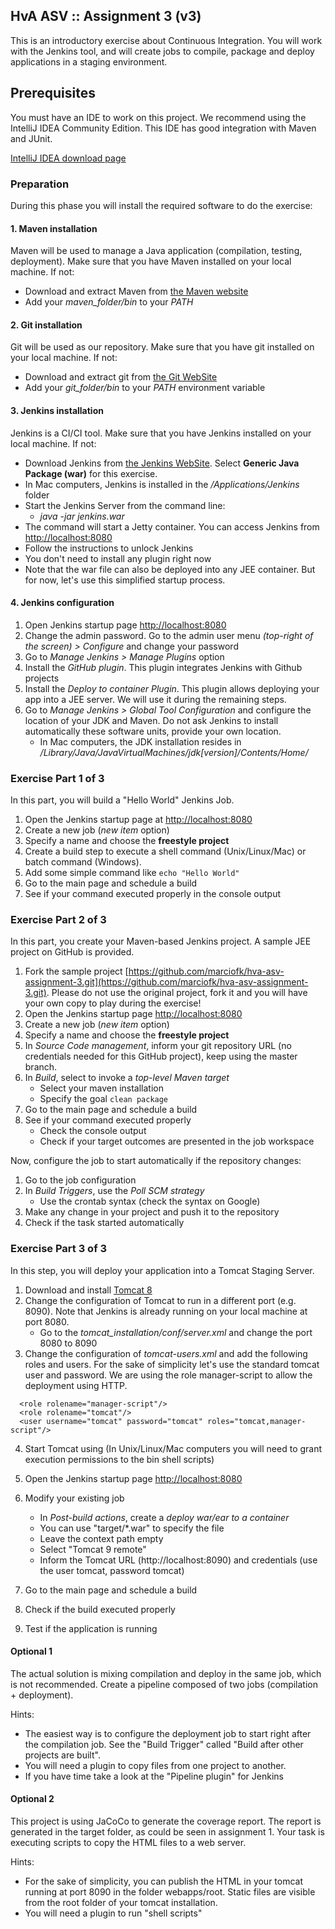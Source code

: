 ##  HvA ASV :: Assignment 3 (v3)
This is an introductory exercise about Continuous Integration. You will work with the Jenkins tool, and will create jobs to compile, package and deploy applications in a staging environment.

## Prerequisites
You must have an IDE to work on this project. We recommend using the IntelliJ IDEA Community Edition. This IDE has good integration with Maven and JUnit.

[IntelliJ IDEA download page](https://www.jetbrains.com/idea/download/#section=mac)


### Preparation

During this phase you will install the required software to do the exercise:

#### 1. Maven installation

Maven will be used to manage a Java application (compilation, testing, deployment). Make sure that you have Maven installed on your local machine. If not:

* Download and extract Maven from [the Maven website](https://maven.apache.org/download.cgi)
* Add your *maven_folder/bin* to your *PATH*


#### 2. Git installation

Git will be used as our repository. Make sure that you have git installed on your local machine. If not:

* Download and extract git from [the Git WebSite](https://git-scm.com/downloads)
* Add your *git_folder/bin* to your *PATH* environment variable

#### 3. Jenkins installation

Jenkins is a CI/CI tool. Make sure that you have Jenkins installed on your local machine. If not:

* Download Jenkins from [the Jenkins WebSite](https://jenkins.io/). Select **Generic Java Package (war)** for this exercise.
* In Mac computers, Jenkins is installed in the */Applications/Jenkins* folder
* Start the Jenkins Server from the command line: 
	* *java -jar jenkins.war*
* The command will start a Jetty container. You can access Jenkins from [http://localhost:8080](localhost:8080)
* Follow the instructions to unlock Jenkins
* You don't need to install any plugin right now
* Note that the war file can also be deployed into any JEE container. But for now, let's use this simplified startup process.

#### 4. Jenkins configuration

1. Open Jenkins startup page [http://localhost:8080](http://localhost:8080)
2. Change the admin password. Go to the admin user menu *(top-right of the screen) > Configure* and change your password
2. Go to *Manage Jenkins > Manage Plugins* option
3. Install the *GitHub plugin*. This plugin integrates Jenkins with Github projects
4. Install the *Deploy to container Plugin*. This plugin allows deploying your app into a JEE server. We will use it during the remaining steps.
5. Go to *Manage Jenkins > Global Tool Configuration* and configure the location of your JDK and Maven. Do not ask Jenkins to install automatically these software units, provide your own location.
	* In Mac computers, the JDK installation resides in */Library/Java/JavaVirtualMachines/jdk[version]/Contents/Home/*

	
### Exercise Part 1 of 3

In this part, you will build a "Hello World" Jenkins Job.

1. Open the Jenkins startup page at [http://localhost:8080](http://localhost:8080)
2. Create a new job (*new item* option)
3. Specify a name and choose the **freestyle project**
4. Create a build step to execute a shell command (Unix/Linux/Mac) or batch command (Windows). 
5. Add some simple command like ```echo "Hello World"```
6. Go to the main page and schedule a build
7. See if your command executed properly in the console output

### Exercise Part 2 of 3

In this part, you create your Maven-based Jenkins project. A sample JEE project on GitHub is provided. 

1. Fork the sample project [https://github.com/marciofk/hva-asv-assignment-3.git](https://github.com/marciofk/hva-asv-assignment-3.git). Please do not use the original project, fork it and you will have your own copy to play during the exercise!
2. Open the Jenkins startup page [http://localhost:8080](http://localhost:8080)
3. Create a new job (*new item* option)
4. Specify a name and choose the **freestyle project**
5. In *Source Code management*, inform your git repository URL (no credentials needed for this GitHub project), keep using the master branch.
6. In *Build*, select to invoke a *top-level Maven target*
	* Select your maven installation
	* Specify the goal ```clean package```
7. Go to the main page and schedule a build
8. See if your command executed properly 
	* Check the console output
	* Check if your target outcomes are presented in the job workspace

Now, configure the job to start automatically if the repository changes:

1. Go to the job configuration
2. In *Build Triggers*, use the *Poll SCM strategy*
	* Use the crontab syntax (check the syntax on Google)
3. Make any change in your project and push it to the repository
4. Check if the task started automatically

### Exercise Part 3 of 3

In this step, you will deploy your application into a Tomcat Staging Server.

1. Download and install [Tomcat 8](http://tomcat.apache.org)
2. Change the configuration of Tomcat to run in a different port (e.g. 8090). Note that Jenkins is already running on your local machine at port 8080.
	* Go to the *tomcat_installation/conf/server.xml* and change the port 8080 to 8090
3. Change the configuration of *tomcat-users.xml* and add the following roles and users. For the sake of simplicity let's use the standard tomcat user and password. We are using the role manager-script to allow the deployment using HTTP.

```
  <role rolename="manager-script"/>
  <role rolename="tomcat"/>
  <user username="tomcat" password="tomcat" roles="tomcat,manager-script"/>
```
4. Start Tomcat using (In Unix/Linux/Mac computers you will need to grant execution permissions to the bin shell scripts)

1. Open the Jenkins startup page [http://localhost:8080](http://localhost:8080)
2. Modify your existing job 
	* In *Post-build actions*, create a *deploy war/ear to a container*
	* You can use "target/*.war" to specify the file
	* Leave the context path empty
	* Select "Tomcat 9 remote"
	* Inform the Tomcat URL (http://localhost:8090) and credentials (use the user tomcat, password tomcat)
6. Go to the main page and schedule a build
7. Check if the build executed properly 
8. Test if the application is running

#### Optional 1

The actual solution is mixing compilation and deploy in the same job, which is not recommended. Create a pipeline composed of two jobs (compilation + deployment). 

Hints:

* The easiest way is to configure the deployment job to start right after the compilation job. See the "Build Trigger" called "Build after other projects are built". 
* You will need a plugin to copy files from one project to another.
* If you have time take a look at the "Pipeline plugin" for Jenkins

#### Optional 2

This project is using JaCoCo to generate the coverage report. The report is generated in the target folder, as could be seen in assignment 1. Your task is executing scripts to copy the HTML files to a web server. 

Hints:

* For the sake of simplicity, you can publish the HTML in your tomcat running at port 8090 in the folder webapps/root. Static files are visible from the root folder of your tomcat installation.
* You will need a plugin to run "shell scripts"


